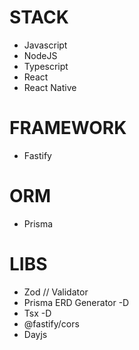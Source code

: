 # STACK

- Javascript
- NodeJS
- Typescript
- React
- React Native

# FRAMEWORK

- Fastify

# ORM

- Prisma

# LIBS

- Zod // Validator
- Prisma ERD Generator -D
- Tsx -D
- @fastify/cors
- Dayjs
